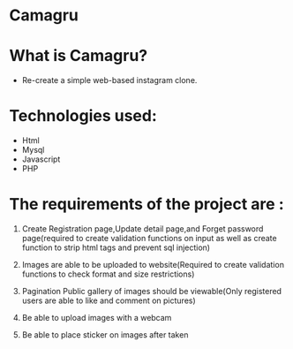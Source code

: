 # Camagru

# What is Camagru?

- Re-create a simple web-based instagram clone.

# Technologies used:
 - Html
 - Mysql
 - Javascript
 - PHP


# The requirements of the project are :

  
  
  1) Create Registration page,Update detail page,and Forget password page(required to create validation functions on input as well as create function to strip html tags and prevent sql injection)
  
  2) Images are able to be uploaded to website(Required to create validation functions to check format and size restrictions)
  
  2) Pagination Public gallery of images should be viewable(Only registered users are able to like and comment on pictures)

  3) Be able to upload images with a webcam 

  4) Be able to place sticker on images after taken 
  
